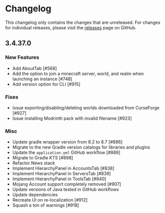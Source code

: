 # Changelog

This changelog only contains the changes that are unreleased. For changes for individual releases, please visit the
[releases](https://github.com/ATLauncher/ATLauncher/releases) page on GitHub.

## 3.4.37.0

### New Features
- Add AboutTab [#568]
- Add the option to join a minecraft server, world, and realm when launching an instance [#748]
- Add version option for CLI [#915]

### Fixes
- Issue exporting/disabling/deleting worlds downloaded from CurseForge [#927]
- Issue installing Modrinth pack with invalid filename [#923]

### Misc
- Update gradle wrapper version from 8.2 to 8.7 [#886]
- Migrate to the new Gradle version catalogs for libraries and plugins
- Update the `application.yml` GitHub workflow [#889]
- Migrate to Gradle KTS [#898]
- Refactor News stack
- Implement HierarchyPanel in AccountsTab [#838]
- Implement HierarchyPanel in ServersTab [#839]
- Implement HierarchyPanel in ToolsTab [#840]
- Mojang Account support completely removed [#907]
- Update versions of Java tested in GitHub workflows
- Update dependencies
- Recreate UI on re-localization [#912]
- Squash a ton of warnings [#918]
